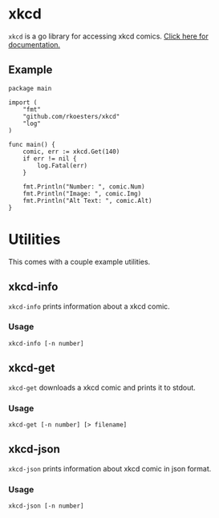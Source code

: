 xkcd
====

`xkcd` is a go library for accessing xkcd comics.
[Click here for documentation.](http://godoc.org/github.com/rkoesters/xkcd)

Example
-------

	package main

	import (
		"fmt"
		"github.com/rkoesters/xkcd"
		"log"
	)

	func main() {
		comic, err := xkcd.Get(140)
		if err != nil {
			log.Fatal(err)
		}

		fmt.Println("Number: ", comic.Num)
		fmt.Println("Image: ", comic.Img)
		fmt.Println("Alt Text: ", comic.Alt)
	}


Utilities
=========

This comes with a couple example utilities.

xkcd-info
---------

`xkcd-info` prints information about a xkcd comic.

### Usage

	xkcd-info [-n number]

xkcd-get
--------

`xkcd-get` downloads a xkcd comic and prints it to stdout.

### Usage

	xkcd-get [-n number] [> filename]

xkcd-json
---------

`xkcd-json` prints information about xkcd comic in json format.

### Usage

	xkcd-json [-n number]
